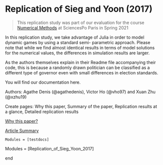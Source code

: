 # Replication of Sieg and Yoon (2017)

> This replication study was part of our evaluation for the course [Numerical Methods](https://floswald.github.io/NumericalMethods/) at SciencesPo Paris in Spring 2021

In this replication study, we take advantage of Julia in order to model dynamic games by using a standard semi- parametric approach. Please note that while we find almost identical results in terms of model solutions for the numerical values, the differences in simulation results are larger.

As the authors themselves explain in their Readme file accompanying their code, this is because a randomly drawn politician can be classified as a different type of governor even with small differences in election standards.

You will find our documentation here.

Authors: Agathe Denis (@agathedenis), Victor Ho (@vho97) and Xuan Zhu (@xzhu19)

Create pages: Why this paper, Summary of the paper, Replication results at a glance, Detailed replication results

[Why this paper?](/why-this-paper)

[Article Summary](/article-summary)  



```@autodocs
Modules = [testdocs]
```
Modules = [Replication_of_Sieg_Yoon_2017]

end
